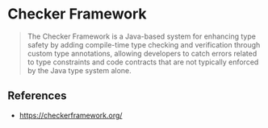# Checker Framework

> The Checker Framework is a Java-based system for enhancing type safety by adding compile-time type checking and verification through custom type annotations, allowing developers to catch errors related to type constraints and code contracts that are not typically enforced by the Java type system alone.

## References

- https://checkerframework.org/